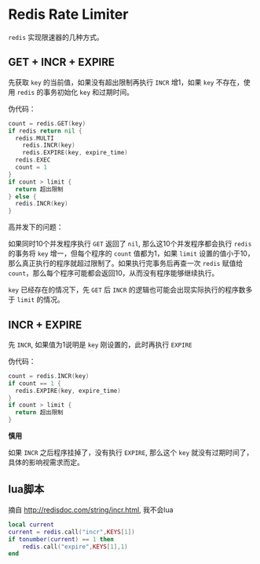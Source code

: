 # Redis Rate Limiter

`redis` 实现限速器的几种方式。

## GET + INCR + EXPIRE

先获取 `key` 的当前值，如果没有超出限制再执行 `INCR` 增1，如果 `key` 不存在，使用 `redis` 的事务初始化 `key` 和过期时间。

伪代码：

```go
count = redis.GET(key)
if redis return nil {
  redis.MULTI
  	redis.INCR(key)
  	redis.EXPIRE(key, expire_time)
  redis.EXEC
  count = 1
}
if count > limit {
  return 超出限制
} else {
  redis.INCR(key)
}
```

高并发下的问题：

如果同时10个并发程序执行 `GET` 返回了 `nil`, 那么这10个并发程序都会执行 `redis` 的事务将 `key` 增一，但每个程序的 `count` 值都为1，如果 `limit` 设置的值小于10，那么真正执行的程序就超过限制了。如果执行完事务后再查一次 `redis` 赋值给 `count`，那么每个程序可能都会返回10，从而没有程序能够继续执行。

`key` 已经存在的情况下，先 `GET` 后 `INCR` 的逻辑也可能会出现实际执行的程序数多于 `limit` 的情况。



## INCR + EXPIRE

先 `INCR`, 如果值为1说明是 `key` 刚设置的，此时再执行 `EXPIRE`

伪代码：

```go
count = redis.INCR(key)
if count == 1 {
  redis.EXPIRE(key, expire_time)
}
if count > limit {
  return 超出限制
}
```

**慎用**

如果 `INCR` 之后程序挂掉了，没有执行 `EXPIRE`, 那么这个 `key` 就没有过期时间了，具体的影响视需求而定。



## lua脚本

摘自 <http://redisdoc.com/string/incr.html>, 我不会lua

```lua
local current
current = redis.call("incr",KEYS[1])
if tonumber(current) == 1 then
    redis.call("expire",KEYS[1],1)
end
```


